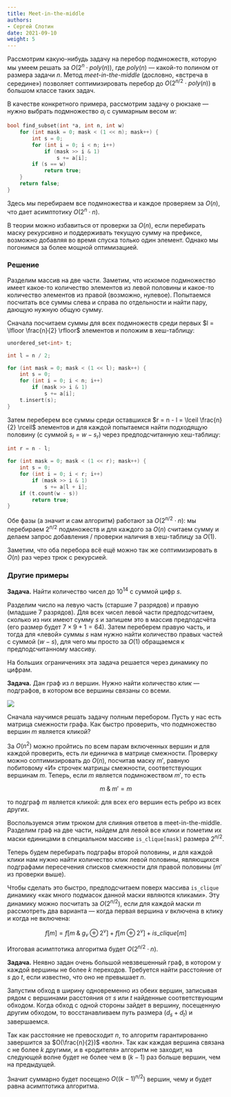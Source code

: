 ```yaml
---
title: Meet-in-the-middle
authors:
- Сергей Слотин
date: 2021-09-10
weight: 5
---
```


Рассмотрим какую-нибудь задачу на перебор подмножеств, которую мы умеем решать за $O(2^n \cdot poly(n))$, где $poly(n)$ — какой-то полином от размера задачи $n$. Метод *meet-in-the-middle* (дословно, «встреча в середине») позволяет соптимизировать перебор до $O(2^{n/2} \cdot poly(n))$ в большом классе таких задач.

В качестве конкретного примера, рассмотрим задачу о рюкзаке — нужно выбрать подмножество $a_i$ с суммарным весом $w$:

```cpp
bool find_subset(int *a, int n, int w)
    for (int mask = 0; mask < (1 << n); mask++) {
        int s = 0;
        for (int i = 0; i < n; i++)
            if (mask >> i & 1)
                s += a[i];
        if (s == w)
            return true;
    }
    return false;
}
```

Здесь мы перебираем все подмножества и каждое проверяем за $O(n)$, что дает асимптотику $O(2^n \cdot n)$.

В теории можно избавиться от проверки за $O(n)$, если перебирать маску рекурсивно и поддерживать текущую сумму на префиксе, возможно добавляя во время спуска только один элемент. Однако мы погонимся за более мощной оптимизацией.

### Решение

Разделим массив на две части. Заметим, что искомое подмножество имеет какое-то количество элементов из левой половины и какое-то количество элементов из правой (возможно, нулевое). Попытаемся посчитать все суммы слева и справа по отдельности и найти пару, дающую нужную общую сумму.

Сначала посчитаем суммы для всех подмножеств среди первых $l = \lfloor \frac{n}{2} \rfloor$ элементов и положим в хеш-таблицу:

```cpp
unordered_set<int> t;

int l = n / 2;

for (int mask = 0; mask < (1 << l); mask++) {
    int s = 0;
    for (int i = 0; i < n; i++)
        if (mask >> i & 1)
            s += a[i];
    t.insert(s);
}
```

Затем переберем все суммы среди оставшихся $r = n - l = \lceil \frac{n}{2} \rceil$ элементов и для каждой попытаемся найти подходящую половину (с суммой $s_l = w - s_r$) через предподсчитанную хеш-таблицу:

```cpp
int r = n - l;

for (int mask = 0; mask < (1 << r); mask++) {
    int s = 0;
    for (int i = 0; i < r; i++)
        if (mask >> i & 1)
            s += a[l + i];
    if (t.count(w - s))
        return true;
}
```

Обе фазы (а значит и сам алгоритм) работают за $O(2^{n/2} \cdot n)$: мы перебираем $2^{n/2}$ подмножеств и для каждого за $O(n)$ считаем сумму и делаем запрос добавления / проверки наличия в хеш-таблицу за $O(1)$.

Заметим, что оба перебора всё ещё можно так же соптимизировать в $O(n)$ раз через трюк с рекурсией.

### Другие примеры

**Задача.** Найти количество чисел до $10^{14}$ с суммой цифр $s$.

Разделим число на левую часть (старшие 7 разрядов) и правую (младшие 7 разрядов). Для всех чисел левой части предподсчитаем, сколько из них имеют сумму $s$ и запишем это в массив предподсчёта (его размер будет $7 \times 9 + 1 = 64$). Затем переберем правую часть, и тогда для «левой» суммы $s$ нам нужно найти количество правых частей с суммой $(w - s)$, для чего мы просто за $O(1)$ обращаемся к предподсчитанному массиву.

На больших ограничениях эта задача решается через динамику по цифрам.

**Задача.** Дан граф из $n$ вершин. Нужно найти количество *клик* — подграфов, в котором все вершины связаны со всеми.

![](../img/cliques.png)

Сначала научимся решать задачу полным перебором. Пусть у нас есть матрица смежности графа. Как быстро проверить, что подмножество вершин $m$ является кликой?

За $O(n^2)$ можно пройтись по всем парам включенных вершин и для каждой проверить, есть ли единичка в матрице смежности. Проверку можно соптимизировать до $O(n)$, посчитав маску $m'$, равную побитовому «И» строчек матрицы смежности, соответствующих вершинам $m$. Теперь, если $m$ является подмножеством $m'$, то есть

$$
m \; \& \; m' = m
$$

то подграф $m$ является кликой: для всех его вершин есть ребро из всех других.

Воспользуемся этим трюком для слияния ответов в meet-in-the-middle. Разделим граф на две части, найдем для левой все клики и пометим их маски единицами в специальном массиве `is_clique[mask]` размера $2^{n/2}$.

Теперь будем перебирать подграфы второй половины, и для каждой клики нам нужно найти количество клик левой половины, являющихся подграфами пересечения списков смежности для правой половины ($m'$ из проверки выше).

Чтобы сделать это быстро, предподсчитаем поверх массива `is_clique` динамику «как много подмасок данной маски являются кликами». Эту динамику можно посчитать за $O(2^{n/2})$, если для каждой маски $m$ рассмотреть два варианта — когда первая вершина $v$ включена в клику и когда не включена:

$$
f[m] = f[m \; \& \; g_v \oplus 2^v] + f[m \oplus 2^v] + is\_clique[m]
$$

Итоговая асимптотика алгоритма будет $O(2^{n/2} \cdot n)$.

**Задача.** Неявно задан очень большой невзвешенный граф, в котором у каждой вершины не более $k$ переходов. Требуется найти расстояние от $s$ до $t$, если известно, что оно не превышает $n$.

Запустим обход в ширину одновременно из обеих вершин, записывая рядом с вершинами расстояния от $s$ или $t$ найденные соответствующим обходом. Когда обход с одной стороны зайдет в вершину, посещенную другим обходом, то восстанавливаем путь размера $(d_s + d_t)$ и завершаемся.

Так как расстояние не превосходит $n$, то алгоритм гарантированно завершится за $O(\frac{n}{2})$ «волн». Так как каждая вершина связана с не более $k$ другими, и в «родителя» алгоритм не заходит, на следующей волне будет не более чем в $(k-1)$ раз больше вершин, чем на предыдущей.

Значит суммарно будет посещено $O((k-1)^{n/2})$ вершин, чему и будет равна асимптотика алгоритма.
